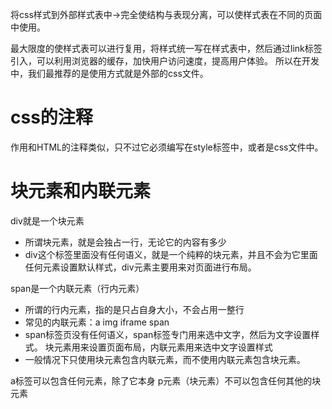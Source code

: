 将css样式到外部样式表中->完全使结构与表现分离，可以使样式表在不同的页面中使用。

最大限度的使样式表可以进行复用，将样式统一写在样式表中，然后通过link标签引入，可以利用浏览器的缓存，加快用户访问速度，提高用户体验。
所以在开发中，我们最推荐的是使用方式就是外部的css文件。

# css的注释
作用和HTML的注释类似，只不过它必须编写在style标签中，或者是css文件中。

# 块元素和内联元素

div就是一个块元素
- 所谓块元素，就是会独占一行，无论它的内容有多少
- div这个标签里面没有任何语义，就是一个纯粹的块元素，并且不会为它里面任何元素设置默认样式，div元素主要用来对页面进行布局。

span是一个内联元素（行内元素）
- 所谓的行内元素，指的是只占自身大小，不会占用一整行
- 常见的内联元素：a img iframe span
- span标签页没有任何语义，span标签专门用来选中文字，然后为文字设置样式。
块元素用来设置页面布局，内联元素用来选中文字设置样式
- 一般情况下只使用块元素包含内联元素，而不使用内联元素包含块元素。

a标签可以包含任何元素，除了它本身
p元素（块元素）不可以包含任何其他的块元素








